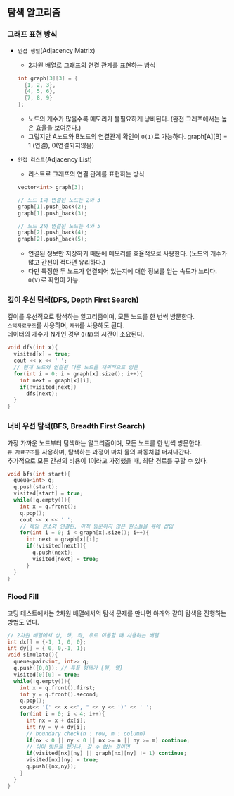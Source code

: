 ## 탐색 알고리즘

### 그래프 표현 방식
* `인접 행렬`(Adjacency Matrix)
  + 2차원 배열로 그래프의 연결 관계를 표현하는 방식
  ```cpp
  int graph[3][3] = {
    {1, 2, 3},
    {4, 5, 6},
    {7, 8, 9}
  };
  ```
  + 노드의 개수가 많을수록 메모리가 불필요하게 낭비된다. (완전 그래프에서는 높은 효율을 보여준다.)
  + 그렇지만 A노드와 B노드의 연결관계 확인이 `O(1)`로 가능하다. graph[A][B] = 1 (연결), 0(연결되지않음)

* `인접 리스트`(Adjacency List)
  + 리스트로 그래프의 연결 관계를 표현하는 방식
  ```cpp
  vector<int> graph[3];
  
  // 노드 1과 연결된 노드는 2와 3
  graph[1].push_back(2);
  graph[1].push_back(3);
  
  // 노드 2와 연결된 노드는 4와 5
  graph[2].push_back(4);
  graph[2].push_back(5);
  ```
  + 연결된 정보만 저장하기 때문에 메모리를 효율적으로 사용한다. (노드의 개수가 많고 간선이 적다면 유리하다.)
  + 다만 특정한 두 노드가 연결되어 있는지에 대한 정보를 얻는 속도가 느리다. `O(V)`로 확인이 가능.
  
  
### 깊이 우선 탐색(DFS, Depth First Search)
깊이를 우선적으로 탐색하는 알고리즘이며, 모든 노드를 한 번씩 방문한다.        
`스택자료구조`를 사용하며, `재귀`를 사용해도 된다.    
데이터의 개수가 N개인 경우 `O(N)`의 시간이 소요된다.    
```cpp
void dfs(int x){
  visited[x] = true;
  cout << x << ' ';
  // 현재 노드와 연결된 다른 노드를 재귀적으로 방문
  for(int i = 0; i < graph[x].size(); i++){
    int next = graph[x][i];
    if(!visited[next])
      dfs(next);
  }
}
```

### 너비 우선 탐색(BFS, Breadth First Search)
가장 가까운 노드부터 탐색하는 알고리즘이며, 모든 노드를 한 번씩 방문한다.    
`큐 자료구조`를 사용하며, 탐색하는 과정이 마치 물의 파동처럼 퍼져나간다.    
추가적으로 모든 간선의 비용이 1이라고 가정했을 때, 최단 경로를 구할 수 있다.    
```cpp
void bfs(int start){
  queue<int> q;
  q.push(start);
  visited[start] = true;
  while(!q.empty()){
    int x = q.front();
    q.pop();
    cout << x << ' ';
    // 해당 원소와 연결된, 아직 방문하지 않은 원소들을 큐에 삽입
    for(int i = 0; i < graph[x].size(); i++){
      int next = graph[x][i];
      if(!visited[next]){
        q.push(next);
        visited[next] = true;
      }
  }
}
```

### Flood Fill
코딩 테스트에서는 2차원 배열에서의 탐색 문제를 만나면 아래와 같이 탐색을 진행하는 방법도 있다.
```cpp
// 2차원 배열에서 상, 하, 좌, 우로 이동할 때 사용하는 배열
int dx[] = {-1, 1, 0, 0};
int dy[] = { 0, 0,-1, 1};
void simulate(){
  queue<pair<int, int>> q;
  q.push({0,0}); // 튜플 형태가 {행, 열}
  visited[0][0] = true;
  while(!q.empty()){
    int x = q.front().first;
    int y = q.front().second;
    q.pop();
    cout<< '(' << x <<", " << y << ')' << ' ';
    for(int i = 0; i < 4; i++){
      int nx = x + dx[i];
      int ny = y + dy[i];
      // boundary check(n : row, m : column)
      if(nx < 0 || ny < 0 || nx >= n || ny >= m) continue;
      // 이미 방문을 했거나, 갈 수 없는 길이면 
      if(visited[nx][ny] || graph[nx][ny] != 1) continue;
      visited[nx][ny] = true;
      q.push({nx,ny});
    }
  }
}
```

